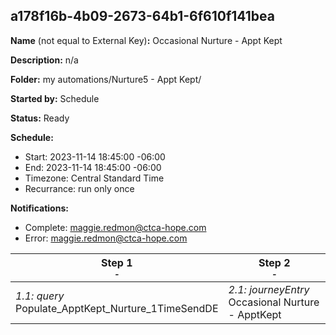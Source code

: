 ## a178f16b-4b09-2673-64b1-6f610f141bea

**Name** (not equal to External Key)**:** Occasional Nurture - Appt Kept

**Description:** n/a

**Folder:** my automations/Nurture5 - Appt Kept/

**Started by:** Schedule

**Status:** Ready

**Schedule:**

* Start: 2023-11-14 18:45:00 -06:00
* End: 2023-11-14 18:45:00 -06:00
* Timezone: Central Standard Time
* Recurrance: run only once

**Notifications:**

* Complete: maggie.redmon@ctca-hope.com
* Error: maggie.redmon@ctca-hope.com

| Step 1<br>_<small>-</small>_ | Step 2<br>_<small>-</small>_ |
| --- | --- |
| _1.1: query_<br>Populate_ApptKept_Nurture_1TimeSendDE | _2.1: journeyEntry_<br>Occasional Nurture - ApptKept |
